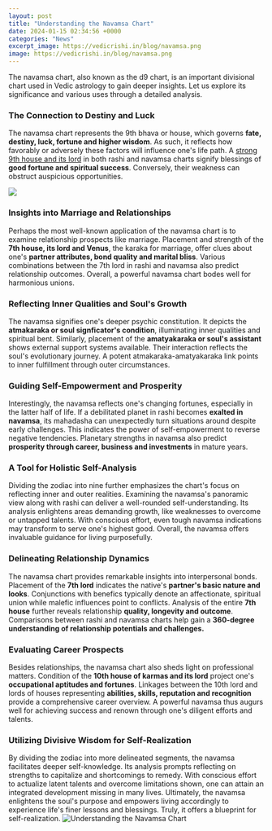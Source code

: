 ```yaml
---
layout: post
title: "Understanding the Navamsa Chart"
date: 2024-01-15 02:34:56 +0000
categories: "News"
excerpt_image: https://vedicrishi.in/blog/navamsa.png
image: https://vedicrishi.in/blog/navamsa.png
---
```


The navamsa chart, also known as the d9 chart, is an important divisional chart used in Vedic astrology to gain deeper insights. Let us explore its significance and various uses through a detailed analysis.
### The Connection to Destiny and Luck
The navamsa chart represents the 9th bhava or house, which governs **fate, destiny, luck, fortune and higher wisdom**. As such, it reflects how favorably or adversely these factors will influence one's life path. A [strong 9th house and its lord](https://store.fi.io.vn/chihuahua-xmas-light-gift-for-chihuahua-lover-dog-lover-gift-idea4424-t-shirt) in both rashi and navamsa charts signify blessings of **good fortune and spiritual success**. Conversely, their weakness can obstruct auspicious opportunities.

![](http://www.sageasita.com/uploads/5/2/5/0/5250257/navamsa-chart.jpg?823)
### Insights into Marriage and Relationships   
Perhaps the most well-known application of the navamsa chart is to examine relationship prospects like marriage. Placement and strength of the **7th house, its lord and Venus**, the karaka for marriage, offer clues about one's **partner attributes, bond quality and marital bliss**. Various combinations between the 7th lord in rashi and navamsa also predict relationship outcomes. Overall, a powerful navamsa chart bodes well for harmonious unions.
### Reflecting Inner Qualities and Soul's Growth 
The navamsa signifies one's deeper psychic constitution. It depicts the **atmakaraka or soul signficator's condition**, illuminating inner qualities and spiritual bent. Similarly, placement of the **amatyakaraka or soul's assistant** shows external support systems available. Their interaction reflects the soul's evolutionary journey. A potent atmakaraka-amatyakaraka link points to inner fulfillment through outer circumstances.
### Guiding Self-Empowerment and Prosperity 
Interestingly, the navamsa reflects one's changing fortunes, especially in the latter half of life. If a debilitated planet in rashi becomes **exalted in navamsa**, its mahadasha can unexpectedly turn situations around despite early challenges. This indicates the power of self-empowerment to reverse negative tendencies. Planetary strengths in navamsa also predict **prosperity through career, business and investments** in mature years.
### A Tool for Holistic Self-Analysis
Dividing the zodiac into nine further emphasizes the chart's focus on reflecting inner and outer realities. Examining the navamsa's panoramic view along with rashi can deliver a well-rounded self-understanding. Its analysis enlightens areas demanding growth, like weaknesses to overcome or untapped talents. With conscious effort, even tough navamsa indications may transform to serve one's highest good. Overall, the navamsa offers invaluable guidance for living purposefully.
### Delineating Relationship Dynamics 
The navamsa chart provides remarkable insights into interpersonal bonds. Placement of the **7th lord** indicates the native's **partner's basic nature and looks**. Conjunctions with benefics typically denote an affectionate, spiritual union while malefic influences point to conflicts. Analysis of the entire **7th house** further reveals relationship **quality, longevity and outcome**. Comparisons between rashi and navamsa charts help gain a **360-degree understanding of relationship potentials and challenges.**
### Evaluating Career Prospects
Besides relationships, the navamsa chart also sheds light on professional matters. Condition of the **10th house of karmas and its lord** project one's **occupational aptitudes and fortunes**. Linkages between the 10th lord and lords of houses representing **abilities, skills, reputation and recognition** provide a comprehensive career overview. A powerful navamsa thus augurs well for achieving success and renown through one's diligent efforts and talents.
### Utilizing Divisive Wisdom for Self-Realization
By dividing the zodiac into more delineated segments, the navamsa facilitates deeper self-knowledge. Its analysis prompts reflecting on strengths to capitalize and shortcomings to remedy. With conscious effort to actualize latent talents and overcome limitations shown, one can attain an integrated development missing in many lives. Ultimately, the navamsa enlightens the soul's purpose and empowers living accordingly to experience life's finer lessons and blessings. Truly, it offers a blueprint for self-realization.
![Understanding the Navamsa Chart](https://vedicrishi.in/blog/navamsa.png)